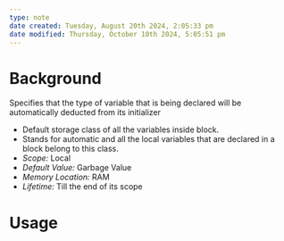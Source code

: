 ```yaml
---
type: note
date created: Tuesday, August 20th 2024, 2:05:33 pm
date modified: Thursday, October 10th 2024, 5:05:51 pm
---
```

# Background
Specifies that the type of variable that is being declared will be automatically deducted from its initializer
- Default storage class of all the variables inside block. 
- Stands for automatic and all the local variables that are declared in a block belong to this class. 
- *Scope:* Local
- *Default Value:* Garbage Value
- *Memory Location:* RAM
- *Lifetime:* Till the end of its scope

# Usage